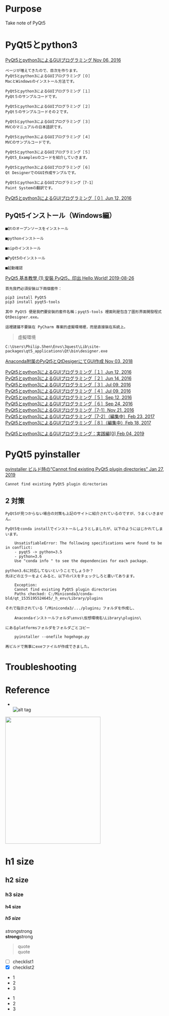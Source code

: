
# Purpose
Take note of PyQt5  


# PyQt5とpython3  
[PyQt5とpython3によるGUIプログラミング Nov 06, 2016](https://qiita.com/kenasman/items/471b9930c0345562cbbf)  
```
ページが増えてきたので、目次を作ります。
PyQt5とpython3によるGUIプログラミング［０］
MacとWindowsのインストール方法です。

PyQt5とpython3によるGUIプログラミング［１］
PyQt５のサンプルコードです。

PyQt5とpython3によるGUIプログラミング［２］
PyQt５のサンプルコードその２です。

PyQt5とpython3によるGUIプログラミング［３］
MVCのマニュアルの日本語訳です。

PyQt5とpython3によるGUIプログラミング［４］
MVCのサンプルコードです。

PyQt5とpython3によるGUIプログラミング［５］
PyQt5_Examplesのコードを紹介していきます。

PyQt5とpython3によるGUIプログラミング［６］
Qt DesignerでのGUI作成サンプルです。

PyQt5とpython3によるGUIプログラミング［7-1］
Paint Systemの翻訳です。
```

[PyQt5とpython3によるGUIプログラミング［０］Jun 12, 2016](https://qiita.com/kenasman/items/55505654823e9d040e6e)  
## PyQt5インストール（Windows編）  
```
■Qtのオープンソースをインストール  

■pythonインストール

■sipのインストール

■PyQt5のインストール

■起動確認
```

[PyQt5 基本教學 (1) 安裝 PyQt5，印出 Hello World! 2019-08-26](https://clay-atlas.com/blog/2019/08/26/python-chinese-pyqt5-tutorial-install/)
```
首先我們必須安裝以下兩個套件：

pip3 install PyQt5
pip3 install pyqt5-tools

其中 PyQt5 便是我們要安裝的套件名稱；pyqt5-tools 裡面則是包含了圖形界面開發程式 QtDesigner.exe。

這裡建議不要裝在 PyCharm 專案的虛擬環境裡，而是直接裝在系統上。  
```
> 虛擬環境

```
C:\Users\Philip.Shen\Envs\3quest\Lib\site-packages\qt5_applications\Qt\bin\designer.exe
```

[Anaconda附属のPyQt5とQtDesigerにてGUI作成 Nov 03, 2018](https://qiita.com/zack0828/items/d71c7123a518bb6cfb56)

[PyQt5とpython3によるGUIプログラミング［１］Jun 12, 2016](https://qiita.com/kenasman/items/70a3ef914b0e7e55a123)  
[PyQt5とpython3によるGUIプログラミング［２］Jun 14, 2016](https://qiita.com/kenasman/items/73d01df973a25ae704e4)  
[PyQt5とpython3によるGUIプログラミング［３］Jul 09, 2016](https://qiita.com/kenasman/items/794d2874d56d0dc37aea)  
[PyQt5とpython3によるGUIプログラミング［４］Jul 09, 2016](https://qiita.com/kenasman/items/3119efb6ee1c53dbd877)  
[PyQt5とpython3によるGUIプログラミング［５］Sep 12, 2016](https://qiita.com/kenasman/items/4da65dd4dd4192f30c21)  
[PyQt5とpython3によるGUIプログラミング［６］Sep 24, 2016](https://qiita.com/kenasman/items/765457d440b923f4e555)  
[PyQt5とpython3によるGUIプログラミング［7-1］Nov 21, 2016](https://qiita.com/kenasman/items/87c12f3a8b63f5948153)  
[PyQt5とpython3によるGUIプログラミング［7-2］（編集中）Feb 23, 2017](https://qiita.com/kenasman/items/b3d5b7c8cd442c3c4429)  
[PyQt5とpython3によるGUIプログラミング［８］（編集中）Feb 18, 2017](https://qiita.com/kenasman/items/fb3f1260c355585a5dce)  

[PyQt5とpython3によるGUIプログラミング：実践編[0] Feb 04, 2019](https://qiita.com/kenasman/items/b9ca3beb25ecf87bfb06)  



# PyQt5 pyinstaller    
[pyinstaller ビルド時の”Cannot find existing PyQt5 plugin directories” Jan 27, 2019](https://qiita.com/tatsuruM/items/cd657f25022c93d0284f)  
```
Cannot find existing PyQt5 plugin directories
```

## 2 対策
```
PyQt5が見つからない場合の対策も上記のサイトに紹介されているのですが、うまくいきません。

PyQt5をconda installでインストールしようとしましたが、以下のようにはじかれてしまいます。

    UnsatisfiableError: The following specifications were found to be in conflict:
    - pyqt5 -> python=3.5
    - python=3.6
    Use "conda info " to see the dependencies for each package.

python3.6に対応してないということでしょうか？
先ほどのエラーをよくみると、以下のパスをチェックしろと書いてあります。

    Exception:
    Cannot find existing PyQt5 plugin directories
    Paths checked: C:/Miniconda3/conda-bld/qt_1535195524645/_h_env/Library/plugins

それで指示されている「/Miniconda3/.../plugins」フォルダを作成し、

    Anacondaインストールフォルダ\envs\仮想環境名\Library\plugins\

にあるplatformsフォルダをフォルダごとコピー

    pyinstaller --onefile hogehoge.py

再ビルドで無事にexeファイルが作成できました。
```

# Troubleshooting



# Reference


* []()  
![alt tag]()  
<img src=""  width="300" height="400">

# h1 size

## h2 size

### h3 size

#### h4 size

##### h5 size

*strong*strong  
**strong**strong  

> quote  
> quote

- [ ] checklist1
- [x] checklist2

* 1
* 2
* 3

- 1
- 2
- 3